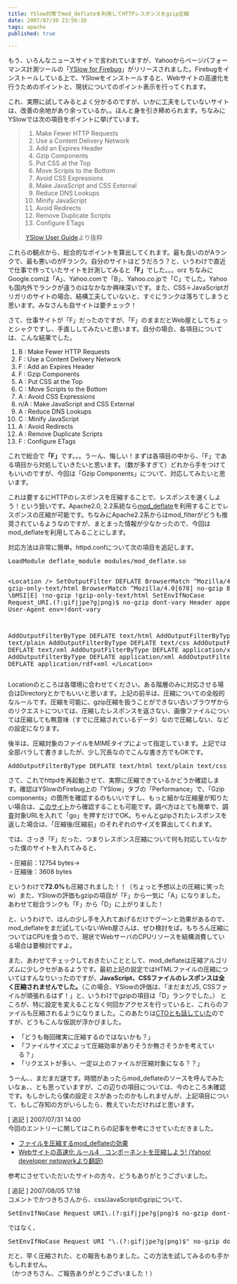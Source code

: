 ```yaml
---
title: YSlow対策でmod_deflateを利用してHTTPレスポンスをgzip圧縮
date: 2007/07/30 23:56:16
tags: apache
published: true

---
```


<p>もう、いろんなニュースサイトで言われていますが、Yahooからページパフォーマンス計測ツールの「<a href="http://developer.yahoo.com/yslow/">YSlow for Firebug</a>」がリリースされました。Firebugをインストールしている上で、YSlowをインストールすると、Webサイトの高速化を行うためのポイントと、現状についてのポイント表示を行ってくれます。</p>

<p>これ、実際に試してみるとよく分かるのですが、いかに工夫をしていないサイトは、改善の余地があり余っているか。。ほんと身を引き締められます。ちなみにYSlowでは次の項目をポイントに挙げています。</p>

<blockquote>
<p>
<ol>
<li>Make Fewer HTTP Requests</li>
<li>Use a Content Delivery Network</li>
<li>Add an Expires Header </li>
<li>Gzip Components</li>
<li>Put CSS at the Top</li>
<li>Move Scripts to the Bottom</li>
<li>Avoid CSS Expressions</li>
<li>Make JavaScript and CSS External</li>
<li>Reduce DNS Lookups</li>
<li>Minify JavaScript</li>
<li>Avoid Redirects</li>
<li>Remove Duplicate Scripts</li>
<li>Configure ETags</li>
</ol>
</p>
<p><a href="http://developer.yahoo.com/yslow/help/">YSlow User Guide</a>より抜粋</p>
</blockquote>

<p>これらの観点から、総合的なポイントを算出してくれます。最も良いのがAランクで、最も悪いのがFランク。自分のサイトはどうだろう？と、いうわけで直近で仕事で作っていたサイトを計測してみると<strong>「F」</strong>でした。。。orz ちなみにGoogle.comは「A」、Yahoo.comで「B」、Yahoo.co.jpで「C」でした。Yahooも国内外でランクが違うのはなかなか興味深いです。また、CSS＋JavaScriptガリガリのサイトの場合、結構工夫していないと、すぐにランクは落ちてしまうと思います。みなさんも自サイトは要チェック！</p>

<p>さて、仕事サイトが「F」だったのですが、「F」のままだとWeb屋としてちょっとシャクですし、手直ししてみたいと思います。自分の場合、各項目については、こんな結果でした。</p>
<p>
<ol>
<li>B : Make Fewer HTTP Requests</li>
<li>F : Use a Content Delivery Network</li>
<li>F : Add an Expires Header </li>
<li>F : Gzip Components</li>
<li>A : Put CSS at the Top</li>
<li>C : Move Scripts to the Bottom</li>
<li>A : Avoid CSS Expressions</li>
<li>n/A : Make JavaScript and CSS External</li>
<li>A : Reduce DNS Lookups</li>
<li>C : Minify JavaScript</li>
<li>A : Avoid Redirects</li>
<li>A : Remove Duplicate Scripts</li>
<li>F : Configure ETags</li>
</ol>
</p>

<p>これで総合で<strong>「F」</strong>です。。。うーん、悔しい！まずは各項目の中から、「F」である項目から対処していきたいと思います。（数が多すぎて）どれから手をつけてもいいのですが、今回は「Gzip Components」について、対応してみたいと思います。</p>

<p>これは要するにHTTPのレスポンスを圧縮することで、レスポンスを速くしよう！という狙いです。Apache2.0, 2.2系統なら<a href="http://httpd.apache.org/docs/2.2/ja/mod/mod_deflate.html">mod_deflate</a>を利用することでレスポンスの圧縮が可能です。ちなみにApache2.2系からはmod_filterがどうも推奨されているようなのですが、まとまった情報が少なかったので、今回はmod_deflateを利用してみることにします。</p>

<p>対応方法は非常に簡単。httpd.confについて次の項目を追記します。</p>

<p>
<pre>
LoadModule deflate_module modules/mod_deflate.so

&lt;Location /&gt;
SetOutputFilter DEFLATE
BrowserMatch ^Mozilla/4 gzip-only-text/html
BrowserMatch ^Mozilla/4\.0[678] no-gzip
BrowserMatch \bMSI[E] !no-gzip !gzip-only-text/html
SetEnvIfNoCase Request_URI\.(?:gif|jpe?g|png)$ no-gzip dont-vary
Header append Vary User-Agent env=!dont-vary

AddOutputFilterByType DEFLATE text/html
AddOutputFilterByType DEFLATE text/plain
AddOutputFilterByType DEFLATE text/css
AddOutputFilterByType DEFLATE text/xml
AddOutputFilterByType DEFLATE application/x-javascript
AddOutputFilterByType DEFLATE application/xml
AddOutputFilterByType DEFLATE application/rdf+xml
&lt;/Location&gt;
</pre>
</p>

<p>Locationのところは各環境に合わせてください。ある階層のみに対応させる場合はDirectoryとかでもいいと思います。上記の前半は、圧縮についての全般的なルールです。圧縮を可能に、gzip圧縮を扱うことができない古いブラウザからのリクエストについては、圧縮したレスポンスを返さない、画像ファイルについては圧縮しても無意味（すでに圧縮されているデータ）なので圧縮しない、などの設定になります。</p>

<p>後半は、圧縮対象のファイルをMIMEタイプによって指定しています。上記では全部バラして書きましたが、少し冗長なのでこんな書き方でもOKです。</p>

<p>
<pre>
AddOutputFilterByType DEFLATE text/html text/plain text/css text/xml application/x-javascript...
</pre>
</p>

<p>さて、これでhttpdを再起動させて、実際に圧縮できているかどうか確認します。確認はYSlowのFirebug上の「YSlow」タブの「Performance」で、「Gzip components」の箇所を確認するのもいいですし、もっと細かな圧縮量が知りたい場合は、<a href="http://www.port80software.com/surveys/top1000compression/#checkyoursite">このサイト</a>から確認することも可能です。調べ方はとても簡単で、調査対象URLを入れて「go」を押すだけでOK。ちゃんとgzipされたレスポンスを返した場合は、「圧縮後/圧縮前」のそれぞれのサイズを算出してくれます。</p>

<p>では、さっき「F」だった、つまりレスポンス圧縮について何も対応していなかった僕のサイトを入れてみると、</p>

<p>
・圧縮前：12754 bytes→<br />
・圧縮後：3608 bytes
</p>

<p>というわけで<strong>72.0%</strong>も圧縮されました！！（ちょっと予想以上の圧縮に笑ったw）また、YSlowの評価もgzipの項目が「F」から一気に「A」になりました。あわせて総合ランクも「F」から「D」に上がりました！</p>

<p>と、いうわけで、ほんの少し手を入れてあげるだけでグーンと効果があるので、mod_deflateをまだ試していないWeb屋さんは、ぜひ検討をば。もちろん圧縮についてはCPUを食うので、現状でWebサーバのCPUリソースを結構消費している場合は要検討ですよ。</p>

<p>また、あわせてチェックしておきたいこととして、mod_deflateは圧縮アルゴリズムに少しクセがあるようです。最初上記の設定ではHTMLファイルの圧縮についてはすんなりいったのですが、<strong>JavaScript、CSSファイルのレスポンスは全く圧縮されませんでした。</strong>（この場合、YSlowの評価は、「まだまだJS, CSSファイルが頑張れるはず！」と、いうわけでgzipの項目は「D」ランクでした。）
ところが、特に設定を変えることなく何回かアクセスを行っていると、これらのファイルも圧縮されるようになりました。このあたりは<a href="http://www.shudo.net/diary/2007jul.html#20070727">CTOとも話していた</a>のですが、どうもこんな仮説が浮かびました。</p>

<p>
<ul>
<li>「どうも毎回確実に圧縮するのではないかも？」</li>
<li>「ファイルサイズによって圧縮効率がありそうか無さそうかを考えている？」</li>
<li>「リクエストが多い、一定以上のファイルが圧縮対象になる？？」</li>
</ul></p>

<p>うーん、、まだまだ謎です。時間があったらmod_deflateのソースを呼んでみたいなぁ、、とも思っていますが、この辺りの項目については、今のところ未確認です。もしかしたら僕の設定ミスがあったのかもしれませんが、上記項目について、もしご存知の方がいらしたら、教えていただければと思います。</p>

<p>[ 追記 ] 2007/07/31 14:00<br />
今回のエントリーに関してはこれらの記事を参考にさせていただきました。
<ul>
<li><a href="http://zapanet.info/blog/item/961">ファイルを圧縮するmod_deflateの効果</a></li>
<li><a href="http://www.inter-office.co.jp/contents/184">Webサイトの高速化 ルール4　コンポーネントを圧縮しよう! (Yahoo! developer netoworkより翻訳)</a></li>
</ul>
<p>参考にさせていただいたサイトの方々、どうもありがとうございました。</p>
</p>

<p>[ 追記 ] 2007/08/05 17:18<br />
コメントでかつきちさんから、css/JavaScriptのgzipについて、</p>
<pre>
SetEnvIfNoCase Request_URI\.(?:gif|jpe?g|png)$ no-gzip dont-vary
</pre>
<p>ではなく、</p>
<pre>
SetEnvIfNoCase Request_URI "\.(?:gif|jpe?g|png)$" no-gzip dont-vary
</pre>
<p>だと、早く圧縮された、との報告もありました。この方法を試してみるのも手かもしれません。<br />（かつきちさん、ご報告ありがとうございました！）
</p>
